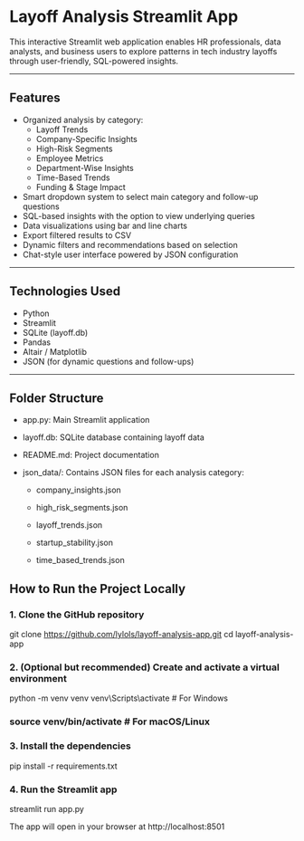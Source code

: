 # Layoff Analysis Streamlit App

This interactive Streamlit web application enables HR professionals, data analysts, and business users to explore patterns in tech industry layoffs through user-friendly, SQL-powered insights.

---

## Features

- Organized analysis by category:
  - Layoff Trends
  - Company-Specific Insights
  - High-Risk Segments
  - Employee Metrics
  - Department-Wise Insights
  - Time-Based Trends
  - Funding & Stage Impact
- Smart dropdown system to select main category and follow-up questions
- SQL-based insights with the option to view underlying queries
- Data visualizations using bar and line charts
- Export filtered results to CSV
- Dynamic filters and recommendations based on selection
- Chat-style user interface powered by JSON configuration

---

## Technologies Used

- Python
- Streamlit
- SQLite (layoff.db)
- Pandas
- Altair / Matplotlib
- JSON (for dynamic questions and follow-ups)

---

## Folder Structure

- app.py: Main Streamlit application

- layoff.db: SQLite database containing layoff data

- README.md: Project documentation

- json_data/: Contains JSON files for each analysis category:

    - company_insights.json

    - high_risk_segments.json

    - layoff_trends.json

    - startup_stability.json

    - time_based_trends.json

## How to Run the Project Locally

### 1. Clone the GitHub repository
git clone https://github.com/lylols/layoff-analysis-app.git
cd layoff-analysis-app

### 2. (Optional but recommended) Create and activate a virtual environment
python -m venv venv
venv\Scripts\activate   # For Windows
### source venv/bin/activate  # For macOS/Linux

### 3. Install the dependencies
pip install -r requirements.txt

### 4. Run the Streamlit app
streamlit run app.py

The app will open in your browser at http://localhost:8501
